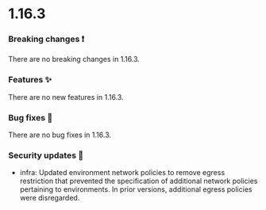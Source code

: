# 1.16.3

### Breaking changes ❗

There are no breaking changes in 1.16.3.

### Features ✨

There are no new features in 1.16.3.

### Bug fixes 🐛

There are no bug fixes in 1.16.3.

### Security updates 🔐

- infra: Updated environment network policies to remove egress restriction that
  prevented the specification of additional network policies pertaining to
  environments. In prior versions, additional egress policies were disregarded.
